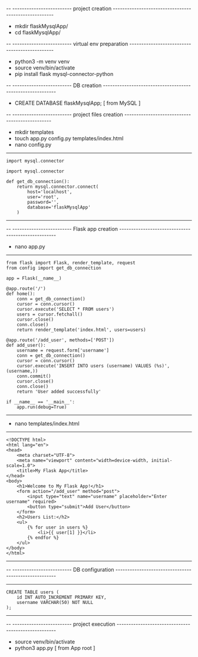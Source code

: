
-- ------------------------- project creation -----------------------------------------------------

- mkdir flaskMysqlApp/
- cd flaskMysqlApp/

-- ------------------------- virtual env preparation ----------------------------------------------

- python3 -m venv venv
- source venv/bin/activate
- pip install flask mysql-connector-python

-- ------------------------- DB creation ----------------------------------------------------------

- CREATE DATABASE flaskMysqlApp; [ from MySQL ]

-- ------------------------- project files creation -----------------------------------------------

- mkdir templates
- touch app.py config.py templates/index.html
- nano config.py

- -----------------------------------------------------------
    import mysql.connector

    import mysql.connector

    def get_db_connection():
        return mysql.connector.connect(
            host='localhost',
            user='root',
            password='',
            database='flaskMysqlApp'
        )
- -----------------------------------------------------------

-- ------------------------- Flask app creation ---------------------------------------------------

- nano app.py

- -----------------------------------------------------------
    from flask import Flask, render_template, request
    from config import get_db_connection

    app = Flask(__name__)

    @app.route('/')
    def home():
        conn = get_db_connection()
        cursor = conn.cursor()
        cursor.execute('SELECT * FROM users')
        users = cursor.fetchall()
        cursor.close()
        conn.close()
        return render_template('index.html', users=users)

    @app.route('/add_user', methods=['POST'])
    def add_user():
        username = request.form['username']
        conn = get_db_connection()
        cursor = conn.cursor()
        cursor.execute('INSERT INTO users (username) VALUES (%s)', (username,))
        conn.commit()
        cursor.close()
        conn.close()
        return 'User added successfully'

    if __name__ == '__main__':
        app.run(debug=True)
- -----------------------------------------------------------

- nano templates/index.html

- -----------------------------------------------------------
    <!DOCTYPE html>
    <html lang="en">
    <head>
        <meta charset="UTF-8">
        <meta name="viewport" content="width=device-width, initial-scale=1.0">
        <title>My Flask App</title>
    </head>
    <body>
        <h1>Welcome to My Flask App!</h1>
        <form action="/add_user" method="post">
            <input type="text" name="username" placeholder="Enter username" required>
            <button type="submit">Add User</button>
        </form>
        <h2>Users List:</h2>
        <ul>
            {% for user in users %}
                <li>{{ user[1] }}</li>
            {% endfor %}
        </ul>
    </body>
    </html>
- -----------------------------------------------------------

-- ------------------------- DB configuration -----------------------------------------------------

- -----------------------------------------------------------
    CREATE TABLE users (
        id INT AUTO_INCREMENT PRIMARY KEY,
        username VARCHAR(50) NOT NULL
    );
- -----------------------------------------------------------





-- ------------------------- project execution ----------------------------------------------------

- source venv/bin/activate
- python3 app.py [ from App root ]